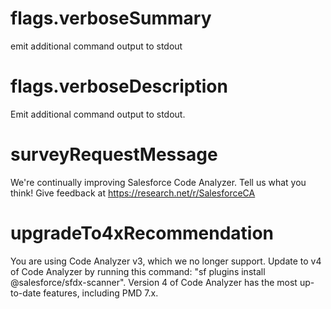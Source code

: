 # flags.verboseSummary

emit additional command output to stdout

# flags.verboseDescription

Emit additional command output to stdout.

# surveyRequestMessage

We're continually improving Salesforce Code Analyzer. Tell us what you think! Give feedback at https://research.net/r/SalesforceCA

# upgradeTo4xRecommendation

You are using Code Analyzer v3, which we no longer support. Update to v4 of Code Analyzer by running this command: "sf plugins install @salesforce/sfdx-scanner". Version 4 of Code Analyzer has the most up-to-date features, including PMD 7.x.
